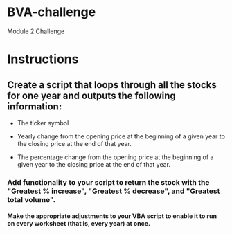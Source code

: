 # BVA-challenge
Module 2 Challenge


# Instructions

## Create a script that loops through all the stocks for one year and outputs the following information:
- The ticker symbol

- Yearly change from the opening price at the beginning of a given year to the closing price at the end of that year.

- The percentage change from the opening price at the beginning of a given year to the closing price at the end of that year.

### Add functionality to your script to return the stock with the "Greatest % increase", "Greatest % decrease", and "Greatest total volume". 

#### Make the appropriate adjustments to your VBA script to enable it to run on every worksheet (that is, every year) at once.
